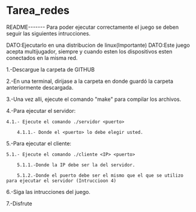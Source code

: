 # Tarea_redes
README-------
Para poder ejecutar correctamente el juego se deben seguir las siguientes intrucciones.

DATO:Ejecutarlo en una distribucion de linux(Importante)
DATO:Este juego acepta multijugador, siempre y cuando esten los dispositivos esten conectados en la misma red.

1.-Descargue la carpeta de GITHUB

2.-En una terminal, dirijase a la carpeta en donde guardó la carpeta anteriormente descargada.

3.-Una vez alli, ejecute el comando "make" para compilar los archivos.

4.-Para ejecutar el servidor:

	4.1.- Ejecute el comando ./servidor <puerto>
 
		4.1.1.- Donde el <puerto> lo debe elegir usted.
  
5.-Para ejecutar el cliente:

	5.1.- Ejecute el comando ./cliente <IP> <puerto>
 
		5.1.1.-Donde la IP debe ser la del servidor.
  
		5.1.2.-Donde el puerto debe ser el mismo que el que se utilizo para ejecutar el servidor (Intruccioon 4)
  
6.-Siga las intrucciones del juego.

7.-Disfrute
